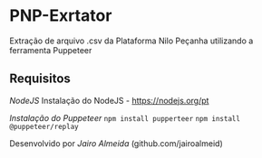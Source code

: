 # PNP-Exrtator
Extração de arquivo .csv da Plataforma Nilo Peçanha utilizando a ferramenta Puppeteer

## Requisitos
*NodeJS*
Instalação do NodeJS - https://nodejs.org/pt

*Instalação do Puppeteer*
`npm install pupperteer`
`npm install @puppeteer/replay`

Desenvolvido por *Jairo Almeida* (github.com/jairoalmeid)